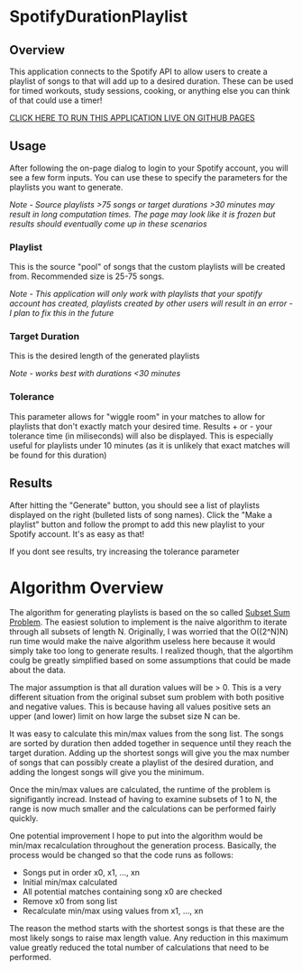 # SpotifyDurationPlaylist

## Overview

This application connects to the Spotify API to allow users to create a playlist of songs to that will add up to a desired duration. These can be used for timed workouts, study sessions, cooking, or anything else you can think of that could use a timer!

[CLICK HERE TO RUN THIS APPLICATION LIVE ON GITHUB PAGES](https://sclander.github.io/spotify-duration-playlist/)

## Usage

After following the on-page dialog to login to your Spotify account, you will see a few form inputs. You can use these to specify the parameters for the playlists you want to generate.

*Note - Source playlists >75 songs or target durations >30 minutes may result in long computation times. The page may look like it is frozen but results should eventually come up in these scenarios*

### Playlist

This is the source "pool" of songs that the custom playlists will be created from. Recommended size is 25-75 songs. 

*Note - This application will only work with playlists that your spotify account has created, playlists created by other users will result in an error - I plan to fix this in the future*

### Target Duration

This is the desired length of the generated playlists

*Note - works best with durations <30 minutes*

### Tolerance

This parameter allows for "wiggle room" in your matches to allow for playlists that don't exactly match your desired time. Results + or - your tolerance time (in miliseconds) will also be displayed. This is especially useful for playlists under 10 minutes (as it is unlikely that exact matches will be found for this duration)

## Results

After hitting the "Generate" button, you should see a list of playlists displayed on the right (bulleted lists of song names). Click the "Make a playlist" button and follow the prompt to add this new playlist to your Spotify account. It's as easy as that!

If you dont see results, try increasing the tolerance parameter

# Algorithm Overview

The algorithm for generating playlists is based on the so called [Subset Sum Problem](https://en.wikipedia.org/wiki/Subset_sum_problem). The easiest solution to implement is the naive algorithm to iterate through all subsets of length N. Originally, I was worried that the O((2^N)N) run time would make the naive algorithm useless here because it would simply take too long to generate results. I realized though, that the algortihm coulg be greatly simplified based on some assumptions that could be made about the data.

The major assumption is that all duration values will be > 0. This is a very different situation from the original subset sum problem with both positive and negative values. This is because having all values positive sets an upper (and lower) limit on how large the subset size N can be.

It was easy to calculate this min/max values from the song list. The songs are sorted by duration then added together in sequence until they reach the target duration. Adding up the shortest songs will give you the max number of songs that can possibly create a playlist of the desired duration, and adding the longest songs will give you the minimum. 

Once the min/max values are calculated, the runtime of the problem is signifigantly incread. Instead of having to examine subsets of 1 to N, the range is now much smaller and the calculations can be performed fairly quickly.

One potential improvement I hope to put into the algorithm would be min/max recalculation throughout the generation process. Basically, the process would be changed so that the code runs as follows:

* Songs put in order x0, x1, ..., xn
* Initial min/max calculated
* All potential matches containing song x0 are checked
* Remove x0 from song list
* Recalculate min/max using values from x1, ..., xn

The reason the method starts with the shortest songs is that these are the most likely songs to raise max length value. Any reduction in this maximum value greatly reduced the total number of calculations that need to be performed.


